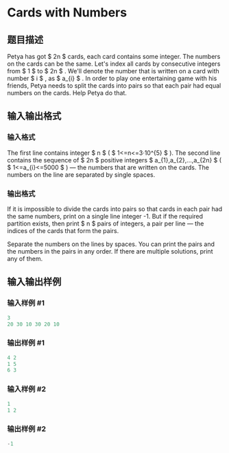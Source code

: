 # Cards with Numbers

## 题目描述

Petya has got $ 2n $ cards, each card contains some integer. The numbers on the cards can be the same. Let's index all cards by consecutive integers from $ 1 $ to $ 2n $ . We'll denote the number that is written on a card with number $ i $ , as $ a_{i} $ . In order to play one entertaining game with his friends, Petya needs to split the cards into pairs so that each pair had equal numbers on the cards. Help Petya do that.

## 输入输出格式

### 输入格式

The first line contains integer $ n $ ( $ 1<=n<=3·10^{5} $ ). The second line contains the sequence of $ 2n $ positive integers $ a_{1},a_{2},...,a_{2n} $ ( $ 1<=a_{i}<=5000 $ ) — the numbers that are written on the cards. The numbers on the line are separated by single spaces.

### 输出格式

If it is impossible to divide the cards into pairs so that cards in each pair had the same numbers, print on a single line integer -1. But if the required partition exists, then print $ n $ pairs of integers, a pair per line — the indices of the cards that form the pairs.

Separate the numbers on the lines by spaces. You can print the pairs and the numbers in the pairs in any order. If there are multiple solutions, print any of them.

## 输入输出样例

### 输入样例 #1

```cpp
3
20 30 10 30 20 10

```
### 输出样例 #1

```cpp
4 2
1 5
6 3

```
### 输入样例 #2

```cpp
1
1 2

```
### 输出样例 #2

```cpp
-1
```


